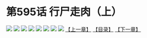 # 第595话 行尸走肉（上）
![](https://mhpic.xiaomingtaiji.net/comic/D/斗破苍穹拆分版/595话/1.jpg-zymk.middle.webp)
![](https://mhpic.xiaomingtaiji.net/comic/D/斗破苍穹拆分版/595话/2.jpg-zymk.middle.webp)
![](https://mhpic.xiaomingtaiji.net/comic/D/斗破苍穹拆分版/595话/3.jpg-zymk.middle.webp)
![](https://mhpic.xiaomingtaiji.net/comic/D/斗破苍穹拆分版/595话/4.jpg-zymk.middle.webp)
![](https://mhpic.xiaomingtaiji.net/comic/D/斗破苍穹拆分版/595话/5.jpg-zymk.middle.webp)
![](https://mhpic.xiaomingtaiji.net/comic/D/斗破苍穹拆分版/595话/6.jpg-zymk.middle.webp)
![](https://mhpic.xiaomingtaiji.net/comic/D/斗破苍穹拆分版/595话/7.jpg-zymk.middle.webp)
![](https://mhpic.xiaomingtaiji.net/comic/D/斗破苍穹拆分版/595话/8.jpg-zymk.middle.webp)
[【上一章】](./594.md)
[【目录】](./README.md)
[【下一章】](./596.md)

